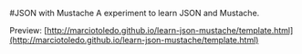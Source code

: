#JSON with Mustache
A experiment to learn JSON and Mustache.

Preview: [http://marciotoledo.github.io/learn-json-mustache/template.html](http://marciotoledo.github.io/learn-json-mustache/template.html)